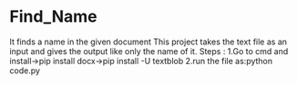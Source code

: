 # Find_Name
It finds a name in the given document
This project takes the text file as an input and gives the output like only the name of it.
Steps :
1.Go to cmd and install->pip install docx->pip install -U textblob
2.run the file as:python code.py
